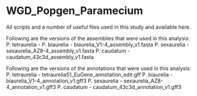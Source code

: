 # WGD_Popgen_Paramecium
All scripts and a number of useful files used in this study and available here.

Following are the versions of the assemblies that were used in this analysis:
P. tetraurelia - 
P. biaurelia - biaurelia_V1-4_assembly_v1.fasta
P. sexaurelia - sexaurelia_AZ8-4_assembly_v1.fasta
P. caudatum - caudatum_43c3d_assembly_v1.fasta

Following are the versions of the annotations that were used in this analysis:
P. tetraurelia - tetraurelia51_EuGene_annotation_edit.gff
P. biaurelia - biaurelia_V1-4_annotation_v1.gff3
P. sexaurelia - sexaurelia_AZ8-4_annotation_v1.gff3
P. caudatum - caudatum_43c3d_annotation_v1.gff3
